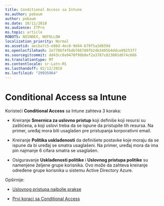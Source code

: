```yaml
---
title: Conditional Access sa Intune
ms.author: pebaum
author: pebaum
ms.date: 10/11/2018
ms.audience: ITPro
ms.topic: article
ROBOTS: NOINDEX, NOFOLLOW
localization_priority: Normal
ms.assetid: aecba7c5-e86d-4ec8-9d44-679f5a3d659d
ms.openlocfilehash: 2e778bf4fbdb766700fb24b3405b4ddce89253f7
ms.sourcegitcommit: dd43cc0a9470f98b8ef2a3787c823801d674c666
ms.translationtype: MT
ms.contentlocale: sr-Latn-RS
ms.lasthandoff: 02/12/2019
ms.locfileid: "29935964"
---
```

# <a name="conditional-access-with-intune"></a>Conditional Access sa Intune

Koristeći **Conditional Access** sa Intune zahteva 3 koraka: 
  
- Kreiranje **Smernica za uslovno pristup** koji definiše koji resursi su zaštićena, a koji uslovi treba da se ispune da pristupite tih resursa. Na primer, uređaj mora biti usaglašen pre pristupanja korporativni email. 
    
- Kreiranje **Politika usklađenosti** da definišete postavke koje moraju da se ispune da bi uređaj se smatra usaglašeni. Na primer, uređaj mora da ima pin najmanje 6 cifara smatra se usaglašen. 
    
- Osiguravanje **Usklađenosti politike** i **Uslovnog pristupa politike** su namenjene željene grupe korisnika. Ovo može da zahteva kreiranje određene grupe korisnika u sistemu Active Directory Azure. 
    
Opširnije:
  
- [Uslovnog pristupa najbolje prakse](https://docs.microsoft.com/azure/active-directory/conditional-access/best-practices)
    
- [Prvi koraci sa Conditional Access](https://docs.microsoft.com/azure/active-directory/active-directory-conditional-access-azure-portal-get-started)
    

